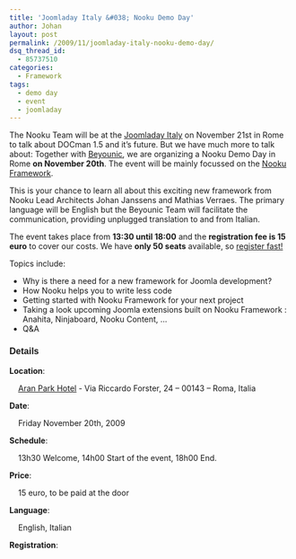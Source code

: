 ```yaml
---
title: 'Joomladay Italy &#038; Nooku Demo Day'
author: Johan
layout: post
permalink: /2009/11/joomladay-italy-nooku-demo-day/
dsq_thread_id:
  - 85737510
categories:
  - Framework
tags:
  - demo day
  - event
  - joomladay
---
```

The Nooku Team will be at the <a href="http://www.joomladay.it/" target="_blank" title="Joomladay Italy"><u>Joomladay Italy</u></a>&nbsp;on November 21st in Rome to talk about DOCman 1.5 and it&#8217;s future. But we have much more to talk about: Together with&nbsp;<a href="http://www.beyounic.com/" target="_blank" title="Beyounic"><u>Beyounic</u></a>, we are organizing a Nooku Demo Day in Rome&nbsp;**on November 20th**. The event will be mainly focussed on the [<u>Nooku Framework</u>][1]. 

This is your chance to learn all about this exciting new framework from Nooku Lead Architects Johan Janssens and Mathias Verraes. The primary language will be English but the Beyounic Team will facilitate the communication, providing unplugged translation to and from Italian. 

<p style="margin-left: 0px; margin-right: 0px">
  The event takes place from&nbsp;<strong>13:30 until 18:00</strong>&nbsp;and the&nbsp;<strong>registration fee is 15 euro</strong>&nbsp;to cover our costs. We have&nbsp;<strong>only 50 seats</strong>&nbsp;available, so <a href="http://nooku-demo-rome.eventbrite.com/" target="_blank" title="registration form">register fast! </a>
</p>

<!--more-->

  
Topics include:

<div>
  <ul>
    <li>
      Why is there a need for a new framework for Joomla development?
    </li>
    <li>
      How Nooku helps you to write less code
    </li>
    <li>
      Getting started with Nooku Framework for your next project
    </li>
    <li>
      Taking a look upcoming Joomla extensions built on Nooku Framework : Anahita, Ninjaboard, Nooku Content, &#8230;
    </li>
    <li>
      Q&A
    </li>
  </ul>
  
  <h3 style="margin-left: 0px; margin-right: 0px; font-family: Helvetica,Arial,sans-serif">
    <font size="3">Details</font>
  </h3>
  
  <p style="margin-left: 0px; margin-right: 0px">
    <strong>Location</strong>:
  </p>
  
  <p style="margin-left: 0px; margin-right: 0px">
    <span class="screen">&nbsp;&nbsp;&nbsp;&nbsp;<a href="http://www.aranhotels.com/AranPark/index.html" target="_blank" title="Aran Park Hotel"><u>Aran Park Hotel</u></a>&nbsp;- Via Riccardo Forster, 24 &#8211; 00143 &#8211; Roma, Italia</span>
  </p>
  
  <p style="margin-left: 0px; margin-right: 0px">
    <strong>Date</strong>:
  </p>
  
  <p style="margin-left: 0px; margin-right: 0px">
    &nbsp;&nbsp;&nbsp;&nbsp;Friday November 20th, 2009
  </p>
  
  <p style="margin-left: 0px; margin-right: 0px">
    <strong>Schedule</strong>:
  </p>
  
  <p style="margin-left: 0px; margin-right: 0px">
    &nbsp;&nbsp;&nbsp;&nbsp;13h30 Welcome, 14h00 Start of the event, 18h00 End.
  </p>
  
  <p style="margin-left: 0px; margin-right: 0px">
    <strong>Price</strong>:
  </p>
  
  <p style="margin-left: 0px; margin-right: 0px">
    &nbsp;&nbsp; &nbsp;15 euro, to be paid at the door
  </p>
  
  <p style="margin-left: 0px; margin-right: 0px">
    <strong>Language</strong>:
  </p>
  
  <p style="margin-left: 0px; margin-right: 0px">
    &nbsp;&nbsp;&nbsp;&nbsp;English, Italian
  </p>
  
  <p style="margin-left: 0px; margin-right: 0px">
    <strong>Registration</strong>:
  </p>
  
  <p style="margin-left: 0px; margin-right: 0px">
    <div style="display: inline">
    </div></div>

 [1]: framework